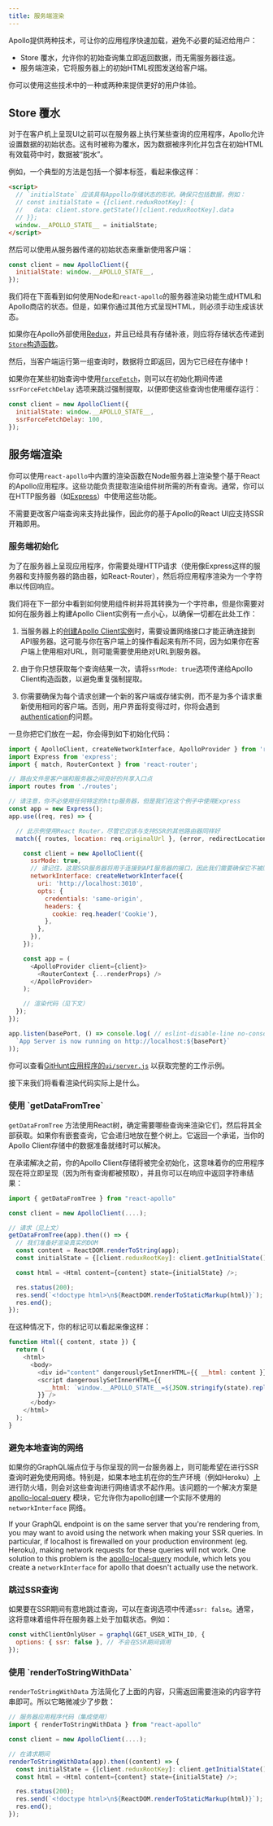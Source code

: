 ```yaml
---
title: 服务端渲染
---
```



Apollo提供两种技术，可让你的应用程序快速加载，避免不必要的延迟给用户：

- Store 覆水，允许你的初始查询集立即返回数据，而无需服务器往返。
- 服务端渲染，它将服务器上的初始HTML视图发送给客户端。

你可以使用这些技术中的一种或两种来提供更好的用户体验。

<h2 id="store-rehydration">Store 覆水</h2>

对于在客户机上呈现UI之前可以在服务器上执行某些查询的应用程序，Apollo允许设置数据的初始状态。这有时被称为覆水，因为数据被序列化并包含在初始HTML有效载荷中时，数据被“脱水”。

例如，一个典型的方法是包括一个脚本标签，看起来像这样：

```html
<script>
  // `initialState` 应该具有Appollo存储状态的形状。确保只包括数据，例如：
  // const initialState = {[client.reduxRootKey]: {
  //   data: client.store.getState()[client.reduxRootKey].data
  // }};
  window.__APOLLO_STATE__ = initialState;
</script>
```

然后可以使用从服务器传递的初始状态来重新使用客户端：
```js
const client = new ApolloClient({
  initialState: window.__APOLLO_STATE__,
});
```

我们将在下面看到如何使用Node和`react-apollo`的服务器渲染功能生成HTML和Apollo商店的状态。但是，如果你通过其他方式呈现HTML，则必须手动生成该状态。

如果你在Apollo外部使用[Redux](redux.html)，并且已经具有存储补液，则应将存储状态传递到[`Store`构造函数](http://redux.js.org/docs/basics/Store.html)。

然后，当客户端运行第一组查询时，数据将立即返回，因为它已经在存储中！

如果你在某些初始查询中使用[`forceFetch`](cache-updates.html#forceFetch)，则可以在初始化期间传递 `ssrForceFetchDelay` 选项来跳过强制提取，以便即使这些查询也使用缓存运行：

```js
const client = new ApolloClient({
  initialState: window.__APOLLO_STATE__,
  ssrForceFetchDelay: 100,
});
```

<h2 id="server-rendering">服务端渲染</h2>

你可以使用`react-apollo`中内置的渲染函数在Node服务器上渲染整个基于React的Apollo应用程序。这些功能负责提取渲染组件树所需的所有查询。通常，你可以在HTTP服务器（如[Express](https://expressjs.com)）中使用这些功能。

不需要更改客户端查询来支持此操作，因此你的基于Apollo的React UI应支持SSR开箱即用。

<h3 id="server-initialization">服务端初始化</h3>

为了在服务器上呈现应用程序，你需要处理HTTP请求（使用像Express这样的服务器和支持服务器的路由器，如React-Router），然后将应用程序渲染为一个字符串以传回响应。

我们将在下一部分中看到如何使用组件树并将其转换为一个字符串，但是你需要对如何在服务器上构建Apollo Client实例有一点小心，以确保一切都在此处工作：

1. 当服务器上的[创建Apollo Client实例](initialization.html)时，需要设置网络接口才能正确连接到API服务器。这可能与你在客户端上的操作看起来有所不同，因为如果你在客户端上使用相对URL，则可能需要使用绝对URL到服务器。

2. 由于你只想获取每个查询结果一次，请将`ssrMode: true`选项传递给Apollo Client构造函数，以避免重复强制提取。

3. 你需要确保为每个请求创建一个新的客户端或存储实例，而不是为多个请求重新使用相同的客户端。否则，用户界面将变得过时，你将会遇到[authentication](auth.html)的问题。

一旦你把它们放在一起，你会得到如下初始化代码：

```js
import { ApolloClient, createNetworkInterface, ApolloProvider } from 'react-apollo';
import Express from 'express';
import { match, RouterContext } from 'react-router';

// 路由文件是客户端和服务器之间良好的共享入口点
import routes from './routes';

// 请注意，你不必使用任何特定的http服务器，但是我们在这个例子中使用Express
const app = new Express();
app.use((req, res) => {

  // 此示例使用React Router，尽管它应该与支持SSR的其他路由器同样好
  match({ routes, location: req.originalUrl }, (error, redirectLocation, renderProps) => {

    const client = new ApolloClient({
      ssrMode: true,
      // 请记住，这是SSR服务器将用于连接到API服务器的接口，因此我们需要确保它不被防火墙等
      networkInterface: createNetworkInterface({
        uri: 'http://localhost:3010',
        opts: {
          credentials: 'same-origin',
          headers: {
            cookie: req.header('Cookie'),
          },
        },
      }),
    });

    const app = (
      <ApolloProvider client={client}>
        <RouterContext {...renderProps} />
      </ApolloProvider>
    );

    // 渲染代码（见下文）
  });
});

app.listen(basePort, () => console.log( // eslint-disable-line no-console
  `App Server is now running on http://localhost:${basePort}`
));
```
你可以查看[GitHunt应用程序的`ui/server.js`](https://github.com/apollographql/GitHunt-React/blob/master/ui/server.js) 以获取完整的工作示例。

接下来我们将看看渲染代码实际上是什么。

<h3 id="getDataFromTree">使用 `getDataFromTree`</h3>

`getDataFromTree` 方法使用React树，确定需要哪些查询来渲染它们，然后将其全部获取。如果你有嵌套查询，它会递归地放在整个树上。它返回一个承诺，当你的Apollo Client存储中的数据准备就绪时可以解决。

在承诺解决之前，你的Apollo Client存储将被完全初始化，这意味着你的应用程序现在将立即呈现（因为所有查询都被预取），并且你可以在响应中返回字符串结果：

```js
import { getDataFromTree } from "react-apollo"

const client = new ApolloClient(....);

// 请求（见上文）
getDataFromTree(app).then(() => {
  // 我们准备好渲染真实的DOM
  const content = ReactDOM.renderToString(app);
  const initialState = {[client.reduxRootKey]: client.getInitialState()  };

  const html = <Html content={content} state={initialState} />;

  res.status(200);
  res.send(`<!doctype html>\n${ReactDOM.renderToStaticMarkup(html)}`);
  res.end();
});
```

在这种情况下，你的标记可以看起来像这样：

```js
function Html({ content, state }) {
  return (
    <html>
      <body>
        <div id="content" dangerouslySetInnerHTML={{ __html: content }} />
        <script dangerouslySetInnerHTML={{
          __html: `window.__APOLLO_STATE__=${JSON.stringify(state).replace(/</g, '\\u003c')};`,
        }} />
      </body>
    </html>
  );
}
```

<h3 id="local-queries">避免本地查询的网络</h3>

如果你的GraphQL端点位于与你呈现的同一台服务器上，则可能希望在进行SSR查询时避免使用网络。特别是，如果本地主机在你的生产环境（例如Heroku）上进行防火墙，则会对这些查询进行网络请求不起作用。该问题的一个解决方案是[apollo-local-query](https://github.com/af/apollo-local-query) 模块，它允许你为apollo创建一个实际不使用的 `networkInterface` 网络。


If your GraphQL endpoint is on the same server that you're rendering from, you may want to avoid using the network when making your SSR queries. In particular, if localhost is firewalled on your production environment (eg. Heroku), making network requests for these queries will not work. One solution to this problem is the [apollo-local-query](https://github.com/af/apollo-local-query) module, which lets you create a `networkInterface` for apollo that doesn't actually use the network.

<h3 id="skip-for-ssr">跳过SSR查询</h3>

如果要在SSR期间有意地跳过查询，可以在查询选项中传递`ssr: false`。通常，这将意味着组件将在服务器上处于加载状态。例如：

```js
const withClientOnlyUser = graphql(GET_USER_WITH_ID, {
  options: { ssr: false }, // 不会在SSR期间调用
});
```

<h3 id="renderToStringWithData">使用 `renderToStringWithData`</h3>

`renderToStringWithData` 方法简化了上面的内容，只需返回需要渲染的内容字符串即可。所以它略微减少了步数：

```js
// 服务器应用程序代码（集成使用）
import { renderToStringWithData } from "react-apollo"

const client = new ApolloClient(....);

// 在请求期间
renderToStringWithData(app).then((content) => {
  const initialState = {[client.reduxRootKey]: client.getInitialState() };
  const html = <Html content={content} state={initialState} />;

  res.status(200);
  res.send(`<!doctype html>\n${ReactDOM.renderToStaticMarkup(html)}`);
  res.end();
});
```

